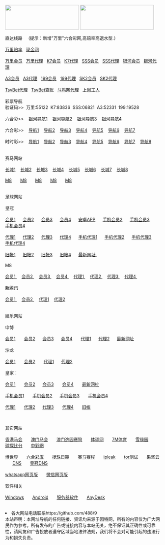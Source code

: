 <a href="http://www.tsvbet.com/?intr=125" target="_blank"><img src="https://media.giphy.com/media/mHOMVb2JuPxjW/giphy.gif" width="240" height="80" border="0"></a>
<a href="https://my.pcloud.com/publink/show?code=kZ5oRqZPQMHwgp6fzJwBVtSVLLImBSXBOBy#tpl=publicfoldergrid" target="_blank"><img src="https://media.giphy.com/media/4pikC5WX05Zra/giphy.gif" width="240" height="80" border="0"></a><br>

<p>直达线路&nbsp;&nbsp;&nbsp;&nbsp;&nbsp;(提示：新增"万里"六合彩网,高赔率高退水型.）
<br>


<br>
<a href="https://my.pcloud.com/publink/show?code=kZ5oRqZPQMHwgp6fzJwBVtSVLLImBSXBOBy#tpl=publicfoldergrid" target="_blank">万里赔率</a>&nbsp;&nbsp;
<a href="http://www.tsvbet.com/?intr=125" target="_blank">现金网</a>&nbsp;&nbsp;<br>
<br>
<a href="http://52.199.82.55:7002/epmqa39103f/user/login.html" target="_blank">万里会员</a>&nbsp;&nbsp;
<a href="http://52.199.82.55:7002/epmqa39103a/account/login.html" target="_blank">万里代理</a>&nbsp;&nbsp;
<a href="http://52.74.29.22:7211/jini329901f/user/login.html" target="_blank">K7会员</a>&nbsp;&nbsp;
<a href="http://52.74.29.22:7211/jini329901a/account/login.html" target="_blank">K7代理</a>&nbsp;&nbsp;
<a href="http://52.199.82.55:7019/msrtp538182f/user/login.html" target="_blank">SSS会员</a>&nbsp;&nbsp;
<a href="http://52.199.82.55:7019/msrtp538182a/account/login.html" target="_blank">SSS代理</a>&nbsp;&nbsp;
<a href="http://w3.g6x5.com/" target="_blank">银河会员</a>&nbsp;&nbsp;
<a href="http://g3.g6x5.com/" target="_blank">银河代理</a>&nbsp;&nbsp;
<br>
<br>
<a href="http://52.68.32.109:8210/ssghy36159f/user/login.html.auth" target="_blank">A3会员</a>&nbsp;&nbsp;
<a href="http://52.68.32.109:8210/ssghy36159a/account/login.html.auth" target="_blank">A3代理</a>&nbsp;&nbsp;
<a href="http://52.68.32.109:8208/ssxfr4981209f/user/login.html.auth" target="_blank">199会员</a>&nbsp;&nbsp;
<a href="http://52.68.32.109:8208/ssxfr4981209a/account/login.html.auth" target="_blank">199代理</a>&nbsp;&nbsp;
<a href="http://hp688.net/" target="_blank">SK2会员</a>&nbsp;&nbsp;
<a href="https://ag.in566.net/888.php" target="_blank">SK2代理</a>&nbsp;&nbsp;<br>
<br>
<a href="http://aa.luck333.com/" target="_blank">TsvBet代理</a>&nbsp;&nbsp;
<a href="http://a2.luck333.net/" target="_blank">TsvBet查账</a>&nbsp;&nbsp;
<a href="https://ag1.s1288.net/login.aspx" target="_blank">斗鸡网代理</a>&nbsp;&nbsp;
<a href="http://789ddd.cc" target="_blank">上岗工人</a>&nbsp;&nbsp;
<br>
<br>
彩票导航 <br>验证码>>&nbsp;&nbsp;万里:55122&nbsp;&nbsp;K7:83836&nbsp;&nbsp;SSS:06821&nbsp;&nbsp;A3:52331&nbsp;&nbsp;199:19528<br>
<br>
六合彩>>&nbsp;&nbsp;&nbsp;
<a href="http://yh11.qq1100.com/" target="_blank">银河导航1</a>&nbsp;&nbsp;&nbsp;
<a href="http://hy11.qq1122.im" target="_blank">银河导航2</a>&nbsp;&nbsp;&nbsp;
<a href="" target="_blank">银河导航3</a>&nbsp;&nbsp;&nbsp;
<a href="" target="_blank">银河导航4</a>&nbsp;&nbsp;&nbsp;<br>
<br>
六合彩>>&nbsp;&nbsp;&nbsp;
<a href="http://183.60.158.230:8888 " target="_blank">导航1</a>&nbsp;&nbsp;&nbsp;
<a href="http://566u.net:8888" target="_blank">导航2</a>&nbsp;&nbsp;&nbsp;
<a href="http://su121.net:666/" target="_blank">导航3</a>&nbsp;&nbsp;&nbsp;
<a href="http://52.74.29.22" target="_blank">导航4</a>&nbsp;&nbsp;&nbsp;
<a href="http://sf3.16888xyz.link" target="_blank">导航5</a>&nbsp;&nbsp;&nbsp;
<a href="http://1.c7799.ws" target="_blank">导航6</a>&nbsp;&nbsp;&nbsp;
<a href="http://3.aa686.net/" target="_blank">导航7</a>&nbsp;&nbsp;&nbsp;<br>
<br>
时时彩>>&nbsp;&nbsp;&nbsp;
<a href="http://183.60.158.230:8888 " target="_blank">导航1</a>&nbsp;&nbsp;&nbsp;
<a href="http://566u.net:8888" target="_blank">导航2</a>&nbsp;&nbsp;&nbsp;
<a href="http://su121.net:666/" target="_blank">导航3</a>&nbsp;&nbsp;&nbsp;
<a href="http://52.78.170.33" target="_blank">导航4</a>&nbsp;&nbsp;&nbsp;
<a href="http://52.220.154.76" target="_blank">导航5</a>&nbsp;&nbsp;&nbsp;
<a href="http://52.78.170.33" target="_blank">导航6</a>&nbsp;&nbsp;&nbsp;
<a href="http://52.199.80.50" target="_blank">导航7</a>&nbsp;&nbsp;&nbsp;
<a href="http://a3.ya888.org" target="_blank">导航8</a>&nbsp;&nbsp;&nbsp;<br>
<br>
<br>
赛马网站<br>
<br>
<a href="http://ctb988.net" target="_blank">长城1</a>&nbsp;&nbsp;&nbsp;
<a href="http://ctb988.com" target="_blank">长城2</a>&nbsp;&nbsp;&nbsp;
<a href="http://cn.lk988.net" target="_blank">长城3</a>&nbsp;&nbsp;&nbsp;
<a href="http://cn.ctb988.net" target="_blank">长城4</a>&nbsp;&nbsp;&nbsp;
<a href="http://cn.ctb988.com" target="_blank">长城5</a>&nbsp;&nbsp;&nbsp;
<a href="http://www.ctb988.com/login.jsp?e78d3760-4265-4ce0-bfa8-76a1e44a3537" target="_blank">长城6</a>&nbsp;&nbsp;&nbsp;
<a href="http://www.ctb988.net/login.jsp?a5e7bfbf-df83-4b9e-9e0f-982bb2cfac3f" target="_blank">长城7</a>&nbsp;&nbsp;&nbsp;
<a href="http://lkb988.com" target="_blank">长城8</a>&nbsp;&nbsp;&nbsp;<br>
<br>
<a href="http://m8128.com" target="_blank">M8</a>&nbsp;&nbsp;&nbsp;&nbsp;&nbsp;&nbsp;
<a href="http://m8128.net" target="_blank">M8</a>&nbsp;&nbsp;&nbsp;&nbsp;&nbsp;&nbsp;
<a href="http://m8128.co" target="_blank">M8</a>&nbsp;&nbsp;&nbsp;&nbsp;&nbsp;&nbsp;
<a href="http://m8128a.net" target="_blank">M8</a>&nbsp;&nbsp;&nbsp;&nbsp;&nbsp;&nbsp;
<a href="http://m8128b.net" target="_blank">M8</a>&nbsp;&nbsp;&nbsp;&nbsp;&nbsp;&nbsp;
<br>

<br>
<br>
足球网站<br>
<br>
皇冠<br>
<br>
<a href="http://66.133.86.54/" target="_blank">会员1</a>&nbsp; &nbsp; &nbsp; 
<a href="http://66.133.87.54/" target="_blank">会员2</a>&nbsp; &nbsp; &nbsp; 
<a href="http://125.252.69.40/" target="_blank">会员3</a>&nbsp; &nbsp; &nbsp; 
<a href="http://66.133.87.20/" target="_blank">会员4</a>&nbsp; &nbsp; &nbsp;
<a href="https://www.jianguoyun.com/p/DQ7yyCMQvfjyBRin_hU" target="_blank">安卓APP</a>&nbsp; &nbsp; &nbsp; 
<a href="http://m.hga018.com" target="_blank">手机会员2</a>&nbsp; &nbsp; &nbsp;
<a href="http://203.160.140.17/" target="_blank">手机会员3</a>&nbsp; &nbsp; &nbsp;
<a href="http://180.94.224.117" target="_blank">手机会员4</a>&nbsp;&nbsp;&nbsp;<br>
<br>
<a href="https://112.78.26.106/" target="_blank">代理1</a>&nbsp; &nbsp; &nbsp;
<a href="https://ag.hga018.com" target="_blank">代理2</a>&nbsp; &nbsp; &nbsp;
<a href="https://203.160.140.91/" target="_blank">代理3</a>&nbsp; &nbsp; &nbsp;
<a href="https://112.78.105.33" target="_blank">代理4</a>&nbsp; &nbsp; &nbsp;
<a href="https://am.hga008.com" target="_blank">手机代理1</a>&nbsp; &nbsp; &nbsp;
<a href="https://am.hga018.com" target="_blank">手机代理2</a>&nbsp; &nbsp; &nbsp;
<a href="https://123.255.226.105" target="_blank">手机代理3</a>&nbsp; &nbsp; &nbsp;
<a href="https://112.78.105.36" target="_blank">手机代理4</a>&nbsp;&nbsp;&nbsp;<br>
<br>
<a href="https://old.hga008.com" target="_blank">旧帐1</a>&nbsp; &nbsp; &nbsp;
<a href="https://old.hga018.com" target="_blank">旧帐2</a>&nbsp; &nbsp; &nbsp;
<a href="https://old.hg0088.com" target="_blank">旧帐3</a>&nbsp; &nbsp; &nbsp;
<a href="https://old.hg0188.com" target="_blank">旧帐4</a>&nbsp; &nbsp; &nbsp;
<a href="http://www.433.com/lastnewurl/index" target="_blank">最新网址 </a>&nbsp;&nbsp;&nbsp;<br>
<br>
M8<br>
<br>
<a href="http://www.m8online.net/Default6.aspx?r=" target="_blank">会员1 </a>&nbsp;&nbsp;&nbsp;
<a href="http://www.m8bet.net" target="_blank">会员2 </a>&nbsp;&nbsp;&nbsp;
<a href="http://www.m8clicks.com" target="_blank">会员3 </a>&nbsp;&nbsp;&nbsp;
<a href="http:// www.m8m8bet.com" target="_blank">会员4 </a>&nbsp;&nbsp;&nbsp;
<a href="http://www.mywinday.com/Default.aspx?lang=ZH-CN" target="_blank">代理1 </a>&nbsp;&nbsp;&nbsp;
<a href="http://ag.mywinday.com/Default.aspx?lang=ZH-CN" target="_blank">代理2 </a>&nbsp;&nbsp;&nbsp;
<a href="http://ag.m8clicks.com/Default.aspx?lang=ZH-CN" target="_blank">代理3 </a>&nbsp;&nbsp;&nbsp;
<a href="http://m8agent.com/Default.aspx?lang=ZH-CN" target="_blank">代理4 </a>&nbsp;&nbsp;&nbsp;
<br>
<br>
新腾讯<br>
<br>
<a href="http://www.xtx2288.com/" target="_blank">会员1 </a>&nbsp;&nbsp;&nbsp;
<a href="http://xtx2288.com/" target="_blank">会员2 </a>&nbsp;&nbsp;&nbsp;
<a href="https://xtx2288.com/" target="_blank">代理1</a>&nbsp;&nbsp;&nbsp;
<a href="https://xtx3388.com/" target="_blank">代理2</a>&nbsp;&nbsp;&nbsp;

<br>

<br>
<br>
娱乐网站<br>
<br>
申博<br>
<br>
<a href="http://11msc.com" target="_blank">会员1</a> &nbsp; &nbsp; &nbsp;
<a href="http://www.22msc.com" target="_blank">会员2</a>&nbsp; &nbsp; &nbsp;
<a href="http://33msc.com" target="_blank">会员3</a>&nbsp; &nbsp; &nbsp;
<a href="http://22psb.com/" target="_blank">会员4</a> &nbsp; &nbsp; &nbsp;
<a href="https://11msc.net:402/Login.aspx?langCd=sc" target="_blank">代理1</a>&nbsp; &nbsp; &nbsp;
<a href="https://22msc.net:402/Login.aspx?langCd=sc" target="_blank">代理2</a>&nbsp; &nbsp; &nbsp;
<a href="http://222scweb.com" target="_blank">最新网址</a> &nbsp; &nbsp; &nbsp;<br>
<br>
沙龙<br>
<br>
<a href="http://salon36.com" target="_blank">会员1</a> &nbsp; &nbsp; &nbsp;
<a href="http://sa36.com" target="_blank">会员2</a> &nbsp; &nbsp; &nbsp;
<a href="http://salon36.net" target="_blank">代理1</a>&nbsp; &nbsp; &nbsp;
<a href="http://sa36.net" target="_blank">代理2</a>&nbsp; &nbsp; &nbsp;<br>
<br>
皇家：<br>
<br>
<a href="https://www.live228.com" target="_blank">会员1</a> &nbsp; &nbsp; &nbsp;
<a href="https://www.live012.com" target="_blank">会员2</a>&nbsp; &nbsp; &nbsp;
<a href="https://www.live015.com" target="_blank">会员3</a> &nbsp; &nbsp; &nbsp;
<a href="https://www.live016.com" target="_blank">会员4</a> &nbsp; &nbsp; &nbsp;
<a href="http://180.94.229.11/" target="_blank">最新网扯</a> &nbsp; &nbsp; &nbsp;<br>
<br>
<a href="https://m.live228.com" target="_blank">手机会员1</a> &nbsp; &nbsp; &nbsp;
<a href="https://m.live012.com" target="_blank">手机会员2</a>&nbsp; &nbsp; &nbsp;
<a href="https://m.live015.com" target="_blank">手机会员3</a> &nbsp; &nbsp; &nbsp;
<a href="https://m.live016.com" target="_blank">手机会员4</a> &nbsp; &nbsp; &nbsp;<br>
<br>
<a href="https://ag.live228.com" target="_blank">代理1</a> &nbsp; &nbsp; &nbsp;
<a href="https://ag.live012.com" target="_blank">代理2</a>&nbsp; &nbsp; &nbsp;
<a href="https://ag.live015.com" target="_blank">代理3</a> &nbsp; &nbsp; &nbsp;
<a href="https://ag.live016.com" target="_blank">代理4</a> &nbsp; &nbsp; &nbsp;
<a href="https://228.live228.com" target="_blank">旧帐</a> &nbsp; &nbsp; &nbsp;<br>

　</p>
其它网站<br>
<br>
<a href="http://www.hkjc.com/home/chinese/index.asp" target="_blank">香港马会</a> &nbsp; &nbsp; &nbsp;
<a href="http://www.mjc.mo/race/info/index.php" target="_blank">澳门马会</a> &nbsp; &nbsp; &nbsp;
<a target="_blank" href="http://www.macauyydog.com/">澳门逸园赛狗</a> &nbsp; &nbsp; &nbsp;
<a target="_blank" href="http://live5.spbo1.com/">体球网</a> &nbsp; &nbsp; &nbsp;
<a target="_blank" href="http://www.7m.cn/">7M体育</a> &nbsp; &nbsp; &nbsp;
<a target="_blank" href="http://www.gooooal.com/">雪缘园</a> &nbsp; &nbsp; &nbsp;
<a target="_blank" href="http://live.bet007.com/">球探比分</a> &nbsp; &nbsp; &nbsp;
<a target="_blank" href="http://www.zhcw.com/">中彩網</a> &nbsp; &nbsp; &nbsp;<br>
<br>
<a target="_blank" href="http://www.1396mm.com/">博世界</a> &nbsp; &nbsp; &nbsp;
<a target="_blank" href="http://www.6hck.com/">六合彩库</a> &nbsp; &nbsp; &nbsp;
<a target="_blank" href="http://bet.hkjc.com/marksix/default.aspx">搅珠日期</a> &nbsp; &nbsp; &nbsp;
<a target="_blank" href="http://bet.hkjc.com/marksix/default.aspx">赛马赛程</a> &nbsp; &nbsp; &nbsp;
<a target="_blank" href="https://ipleak.net">ipleak</a> &nbsp; &nbsp; &nbsp;
<a target="_blank" href="https://check.torproject.org/?lang=zh_CN">tor测试</a> &nbsp; &nbsp; &nbsp;
<a target="_blank" href="https://www.jianguoyun.com/">果坚云</a> &nbsp; &nbsp; &nbsp;
<a target="_blank" href="http://203.160.140.94/tpl/ag/zh-cn/index.html">DNS</a> &nbsp; &nbsp; &nbsp;
<a target="_blank" href="http://180.94.224.94/tpl/ag/zh-cn/index.html">皇冠DNS</a> &nbsp; &nbsp; &nbsp;<br>
<br>
<a target="_blank" href="https://web.whatsapp.com/">whatsapp网页版</a> &nbsp; &nbsp; &nbsp;
<a target="_blank" href="https://wx.qq.com/">微信网页版</a> &nbsp; &nbsp; &nbsp;<br>
<br>
软件相关<br>
<br>
<a href="https://www.jianguoyun.com/p/DUd62aoQvfjyBRjvzhU" target="_blank">Windows</a> &nbsp; &nbsp; &nbsp;
<a href="http://jianguoyun.com/p/DR0Kf_AQvfjyBRj36xA" target="_blank">Android</a> &nbsp; &nbsp; &nbsp;
<a href="http://s.jb51.net/?soft" target="_blank">服务器软件</a> &nbsp; &nbsp; &nbsp;
<a href="https://www.jianguoyun.com/p/DaAxJfIQvfjyBRin5SI" target="_blank">AnyDesk</a> &nbsp; &nbsp; &nbsp;
<br>

<br>
<li>各大网站电话联系https://github.com/488/9</li>
本站声明：本网址导航的任何链接、资讯均来源于因特网，所有的内容仅为广大网民作为参考。所有发布的广告或链接内容与本站无关，绝不保证其正确性或可靠性，请网友和广告投放者遵守区域当地法律法规，我们将不会对可能引起的违法行为和损失负责。
</ul>
</body>

</html>

